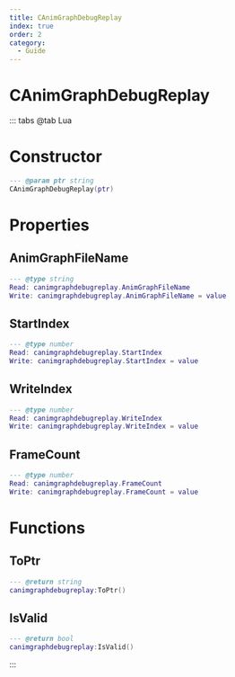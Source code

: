 ```yaml
---
title: CAnimGraphDebugReplay
index: true
order: 2
category:
  - Guide
---
```


# CAnimGraphDebugReplay

::: tabs
@tab Lua
# Constructor
```lua
--- @param ptr string
CAnimGraphDebugReplay(ptr)
```
# Properties
## AnimGraphFileName 
```lua
--- @type string
Read: canimgraphdebugreplay.AnimGraphFileName
Write: canimgraphdebugreplay.AnimGraphFileName = value
```
## StartIndex 
```lua
--- @type number
Read: canimgraphdebugreplay.StartIndex
Write: canimgraphdebugreplay.StartIndex = value
```
## WriteIndex 
```lua
--- @type number
Read: canimgraphdebugreplay.WriteIndex
Write: canimgraphdebugreplay.WriteIndex = value
```
## FrameCount 
```lua
--- @type number
Read: canimgraphdebugreplay.FrameCount
Write: canimgraphdebugreplay.FrameCount = value
```
# Functions
## ToPtr
```lua
--- @return string
canimgraphdebugreplay:ToPtr()
```
## IsValid
```lua
--- @return bool
canimgraphdebugreplay:IsValid()
```

:::